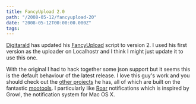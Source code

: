 ```yaml
---
title: FancyUpload 2.0
path: "/2008-05-12/fancyupload-20"
date: "2008-05-12T00:00:00.000Z"
tags:
---
```

<a href="http://digitarald.de">Digitarald</a> has updated his <a href="http://digitarald.de/project/fancyupload/">FancyUpload</a> script to version 2. I used his first version as the uploader on Localhostr and I think I might just update it to use this one.

With the original I had to hack together some json support but it seems this is the default behaviour of the latest release. I love this guy's work and you should check out the <a href="http://digitarald.de/projects/">other projects</a> he has, all of which are built on the fantastic <a href="http://mootools.net">mootools</a>. I particularly like <a href="http://digitarald.de/project/roar/">Roar</a> notifications which is inspired by Growl, the notification system for Mac OS X.
